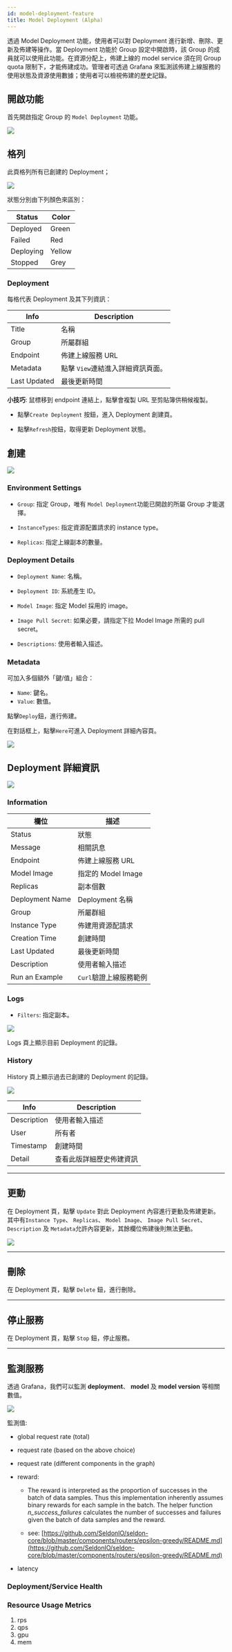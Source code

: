 ```yaml
---
id: model-deployment-feature
title: Model Deployment (Alpha)
---
```


透過 Model Deployment 功能，使用者可以對 Deployment 進行新增、刪除、更新及佈建等操作。當 Deployment 功能於 Group 設定中開啟時，該 Group 的成員就可以使用此功能。在資源分配上，佈建上線的 model service 須在同 Group quota 限制下，才能佈建成功。管理者可透過 Grafana 來監測該佈建上線服務的使用狀態及資源使用數據；使用者可以檢視佈建的歷史記錄。

## 開啟功能

首先開啟指定 Group 的 `Model Deployment` 功能。

![](assets/mdeploy_enable.png)

## 格列

此頁格列所有已創建的 Deployment；

![](assets/mdeploy_grid.png)

狀態分別由下列顏色來區別：

|Status   |Color|
|---------|-----|
|Deployed |Green |
|Failed   |Red   |
|Deploying|Yellow|
|Stopped  |Grey  |

### Deployment

每格代表 Deployment 及其下列資訊：

|Info        |Description|
|------------|-----------|
|Title       | 名稱|
|Group       | 所屬群組|
|Endpoint    | 佈建上線服務 URL|
|Metadata    | 點擊 `View`連結進入詳細資訊頁面。|
|Last Updated| 最後更新時間|

**小技巧**: 鼠標移到 endpoint 連結上，點擊會複製 URL 至剪貼簿供稍候複製。

+ 點擊`Create Deployment` 按鈕，進入 Deployment 創建頁。

+ 點擊`Refresh`按鈕，取得更新 Deployment 狀態。
  
## 創建

![](assets/mdeploy_create.png)

### Environment Settings

+ `Group`: 指定 Group，唯有 `Model Deployment`功能已開啟的所屬 Group 才能選擇。

+ `InstanceTypes`: 指定資源配置請求的 instance type。
  
+ `Replicas`: 指定上線副本的數量。

### Deployment Details

+ `Deployment Name`: 名稱。

+ `Deployment ID`: 系統產生 ID。

+ `Model Image`: 指定 Model 採用的 image。

+ `Image Pull Secret`: 如果必要，請指定下拉 Model Image 所需的 pull secret。

+ `Descriptions`: 使用者輸入描述。

### Metadata

可加入多個額外「鍵/值」組合：

+ `Name`: 鍵名。
+ `Value`: 數值。

點擊`Deploy`鈕，進行佈建。

在對話框上，點擊`Here`可進入 Deployment 詳細內容頁。

![](assets/mdeploy_popup.png)

## Deployment 詳細資訊

![](assets/mdeploy_detail.png)

### Information

|欄位           |描述|
|---------------|-----------|
|Status         |狀態|
|Message        |相關訊息|
|Endpoint       |佈建上線服務 URL|
|Model Image    |指定的 Model Image|
|Replicas       |副本個數|
|Deployment Name|Deployment 名稱|
|Group          |所屬群組|
|Instance Type  |佈建用資源配請求|
|Creation Time  |創建時間|
|Last Updated   |最後更新時間|
|Description    |使用者輸入描述 |
|Run an Example |`Curl`驗證上線服務範例|


### Logs

+ `Filters`: 指定副本。

![](assets/mdeploy_log.png)

Logs 頁上顯示目前 Deployment 的記錄。

### History

History 頁上顯示過去已創建的 Deployment 的記錄。

![](assets/mdeploy_history.png)

| Info   | Description     |
|---------------|----------|
| Description   | 使用者輸入描述 |
| User          | 所有者 |
| Timestamp     | 創建時間 |
| Detail        | 查看此版詳細歷史佈建資訊 |


---

## 更動

在 Deployment 頁，點擊 `Update` 對此 Deployment 內容進行更動及佈建更新。其中有`Instance Type`、 `Replicas`、 `Model Image`、 `Image Pull Secret`、 `Description` 及 `Metadata`允許內容更新，其餘欄位佈建後則無法更動。

![](assets/mdeploy_update.png)

---

## 刪除

在 Deployment 頁，點擊 `Delete` 鈕，進行刪除。

---

## 停止服務

在 Deployment 頁，點擊 `Stop` 鈕，停止服務。

---

## 監測服務

透過 Grafana，我們可以監測 **deployment**、 **model** 及 **model version** 等相關數值。

![](assets/mdeploy_grafana.png)

監測值:

+ global request rate (total)

+ request rate (based on the above choice)

+ request rate (different components in the graph)

+ reward:

    + The reward is interpreted as the proportion of successes in the batch of data samples. Thus this implementation inherently assumes binary rewards for each sample in the batch. The helper function *n_success_failures* calculates the number of successes and failures given the batch of data samples and the reward.

    + see: [https://github.com/SeldonIO/seldon-core/blob/master/components/routers/epsilon-greedy/README.md](https://github.com/SeldonIO/seldon-core/blob/master/components/routers/epsilon-greedy/README.md)

+ latency


### Deployment/Service Health

### Resource Usage Metrics

1. rps
2. qps
3. gpu
4. mem
